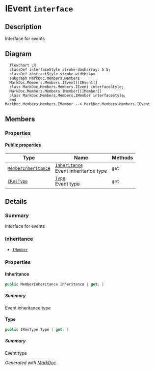 # IEvent `interface`

## Description
Interface for events

## Diagram
```mermaid
  flowchart LR
  classDef interfaceStyle stroke-dasharray: 5 5;
  classDef abstractStyle stroke-width:4px
  subgraph MarkDoc.Members.Members
  MarkDoc.Members.Members.IEvent[[IEvent]]
  class MarkDoc.Members.Members.IEvent interfaceStyle;
  MarkDoc.Members.Members.IMember[[IMember]]
  class MarkDoc.Members.Members.IMember interfaceStyle;
  end
MarkDoc.Members.Members.IMember --> MarkDoc.Members.Members.IEvent
```

## Members
### Properties
#### Public  properties
| Type | Name | Methods |
| --- | --- | --- |
| [`MemberInheritance`](../enums/MemberInheritance.md) | [`Inheritance`](#inheritance)<br>Event inheritance type | `get` |
| [`IResType`](../resolvedtypes/IResType.md) | [`Type`](#type)<br>Event type | `get` |

## Details
### Summary
Interface for events

### Inheritance
 - [
`IMember`
](./IMember.md)

### Properties
#### Inheritance
```csharp
public MemberInheritance Inheritance { get; }
```
##### Summary
Event inheritance type

#### Type
```csharp
public IResType Type { get; }
```
##### Summary
Event type

*Generated with* [*MarkDoc*](https://github.com/hailstorm75/MarkDoc.Core)
